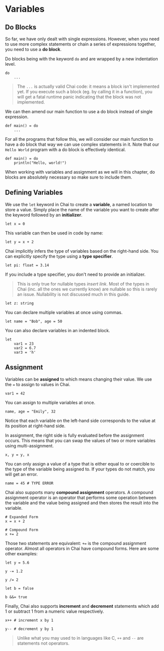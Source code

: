# Variables

## Do Blocks

So far, we have only dealt with single expressions.  However, when you need to
use more complex statements or chain a series of expressions together, you need
to use a **do block**.  

Do blocks being with the keyword `do` and are wrapped by a new indentation
level.

    do
        ...

> The `...` is actually valid Chai code: it means a block isn't implemented yet.
> If you execute such a block (eg. by calling it in a function), you will get a
> fatal runtime panic indicating that the block was not implemented.

We can then amend our main function to use a do block instead of single
expression.

    def main() = do
        ...

For all the programs that follow this, we will consider our main function to
have a do block that way we can use complex statements in it.  Note that our
`Hello World` program with a do block is effectively identical.

    def main() = do
        println("Hello, world!")

When working with variables and assignment as we will in this chapter, do blocks
are absolutely necessary so make sure to include them.

## Defining Variables

We use the `let` keyword in Chai to create a **variable**, a named location to
store a value.  Simply place the name of the variable you want to create after
the keyword followed by an **initializer**.

    let x = 0

This variable can then be used in code by name:

    let y = x + 2

Chai implicitly infers the type of variables based on the right-hand side. You
can explicitly specify the type using a **type specifier**.

    let pi: float = 3.14

If you include a type specifier, you don't need to provide an initializer.

> This is only true for nullable types *insert link*.  Most of the types in Chai
> (inc. all the ones we currently know) are nullable so this is rarely an issue.
> Nullability is not discussed much in this guide.


    let z: string

You can declare multiple variables at once using commas.

    let name = "Bob", age = 50

You can also declare variables in an indented block.

    let
        var1 = 23
        var2 = 6.7
        var3 = 'h'

## Assignment

Variables can be **assigned** to which means changing their value.  We use the
`=` to assign to values in Chai.

    var1 = 42

You can assign to multiple variables at once. 

    name, age = "Emily", 32

Notice that each variable on the left-hand side corresponds to the value at its
position at right-hand side.  

In assignment, the right side is fully evaluated before the assignment occurs.
This means that you can swap the values of two or more variables using
multi-assignment.

    x, y = y, x

You can only assign a value of a type that is either equal to or coercible to
the type of the variable being assigned to.  If your types do not match, you
will get an error.

    name = 45 # TYPE ERROR

Chai also supports many **compound assignment** operators.  A compound
assignment operator is an operator that performs some operation between the
variable and the value being assigned and then stores the result into the
variable.

    # Expanded Form
    x = x + 2

    # Compound Form
    x += 2

Those two statements are equivalent: `+=` is the compound assignment operator.
Almost all operators in Chai have compound forms.  Here are some other examples:

    let y = 5.6

    y -= 1.2

    y /= 2

    let b = false

    b &&= true

Finally, Chai also supports **increment** and **decrement** statements which add
1 or subtract 1 from a numeric value respectively.

    x++ # increment x by 1

    y-- # decrement y by 1

> Unlike what you may used to in languages like C, `++` and `--` are statements
> not operators.
